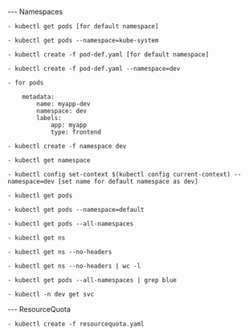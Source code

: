 --- Namespaces

    - kubectl get pods [for default namespace]

    - kubectl get pods --namespace=kube-system

    - kubectl create -f pod-def.yaml [for default namespace]

    - kubectl create -f pod-def.yaml --namespace=dev

    - for pods

        metadata:
            name: myapp-dev
            namespace: dev
            labels: 
                app: myapp
                type: frontend

    - kubectl create -f namespace dev

    - kubectl get namespace

    - kubectl config set-context $(kubectl config current-context) --namespace=dev [set name for default namespace as dev]

    - kubectl get pods

    - kubectl get pods --namespace=default

    - kubectl get pods --all-namespaces

    - kubectl get ns

    - kubectl get ns --no-headers
      
    - kubectl get ns --no-headers | wc -l

    - kubectl get pods --all-namespaces | grep blue

    - kubectl -n dev get svc

--- ResourceQuota

    - kubectl create -f resourcequota.yaml

